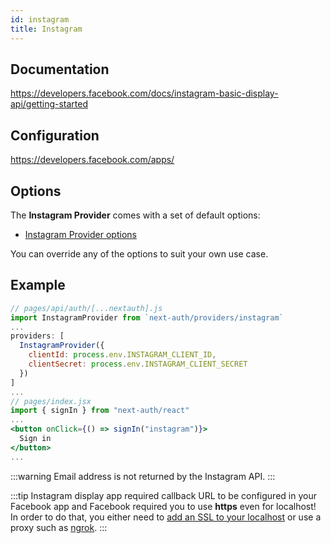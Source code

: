 ```yaml
---
id: instagram
title: Instagram
---
```


## Documentation

https://developers.facebook.com/docs/instagram-basic-display-api/getting-started

## Configuration

https://developers.facebook.com/apps/

## Options

The **Instagram Provider** comes with a set of default options:

- [Instagram Provider options](https://github.com/nextauthjs/next-auth/blob/main/src/providers/instagram.js)

You can override any of the options to suit your own use case.

## Example

```jsx
// pages/api/auth/[...nextauth].js
import InstagramProvider from `next-auth/providers/instagram`
...
providers: [
  InstagramProvider({
    clientId: process.env.INSTAGRAM_CLIENT_ID,
    clientSecret: process.env.INSTAGRAM_CLIENT_SECRET
  })
]
...
// pages/index.jsx
import { signIn } from "next-auth/react"
...
<button onClick={() => signIn("instagram")}>
  Sign in
</button>
...
```

:::warning
Email address is not returned by the Instagram API.
:::

:::tip
Instagram display app required callback URL to be configured in your Facebook app and Facebook required you to use **https** even for localhost! In order to do that, you either need to [add an SSL to your localhost](https://www.freecodecamp.org/news/how-to-get-https-working-on-your-local-development-environment-in-5-minutes-7af615770eec/) or use a proxy such as [ngrok](https://ngrok.com/docs).
:::
